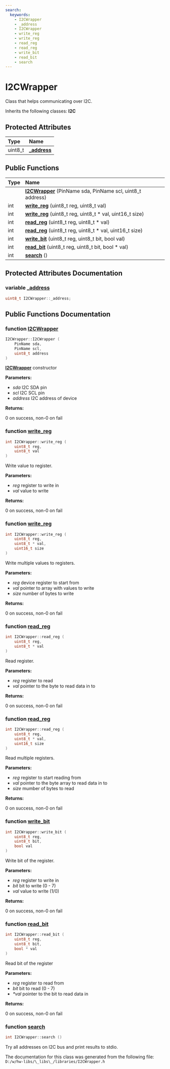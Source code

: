 ```yaml
---
search:
  keywords:
    - I2CWrapper
    - _address
    - I2CWrapper
    - write_reg
    - write_reg
    - read_reg
    - read_reg
    - write_bit
    - read_bit
    - search
---
```


# I2CWrapper

Class that helps communicating over I2C.

Inherits the following classes: **I2C**

## Protected Attributes

| Type | Name |
| :--- | :--- |
| uint8\_t | [**\_address**](i2cwrapper.md#1a1f91e51cd8fdd06bf5512d379d49465b) |

## Public Functions

| Type | Name |
| :--- | :--- |
|  | [**I2CWrapper**](i2cwrapper.md#1a3d5c32611b4a9ca539cfcb48ce1cc3dc) \(PinName sda, PinName scl, uint8\_t address\) |
| int | [**write\_reg**](i2cwrapper.md#1a818a5c98cd8d38d2614e811c8c28c8e3) \(uint8\_t reg, uint8\_t val\) |
| int | [**write\_reg**](i2cwrapper.md#1ad50b3a8b13526dadf24f2fa3c78fc5d9) \(uint8\_t reg, uint8\_t \* val, uint16\_t size\) |
| int | [**read\_reg**](i2cwrapper.md#1a44ee5857e4b3bf043a2c49e87c65d8a3) \(uint8\_t reg, uint8\_t \* val\) |
| int | [**read\_reg**](i2cwrapper.md#1a58716c6f82093a3bb6ab14c0d1224aec) \(uint8\_t reg, uint8\_t \* val, uint16\_t size\) |
| int | [**write\_bit**](i2cwrapper.md#1a0cf56e57f383de425b9e586dd067e279) \(uint8\_t reg, uint8\_t bit, bool val\) |
| int | [**read\_bit**](i2cwrapper.md#1a094e735dbcc202f1ac03ff602d576345) \(uint8\_t reg, uint8\_t bit, bool \* val\) |
| int | [**search**](i2cwrapper.md#1ac1d265634a985bf2e3cc337bef22043d) \(\) |

## Protected Attributes Documentation

### variable [\_address](i2cwrapper.md#1a1f91e51cd8fdd06bf5512d379d49465b)

```cpp
uint8_t I2CWrapper::_address;
```

## Public Functions Documentation

### function [I2CWrapper](i2cwrapper.md#1a3d5c32611b4a9ca539cfcb48ce1cc3dc)

```cpp
I2CWrapper::I2CWrapper (
    PinName sda,
    PinName scl,
    uint8_t address
)
```

[**I2CWrapper**](i2cwrapper.md) constructor

**Parameters:**

* _sda_ I2C SDA pin 
* _scl_ I2C SCL pin 
* _address_ I2C address of device

**Returns:**

0 on success, non-0 on fail

### function [write\_reg](i2cwrapper.md#1a818a5c98cd8d38d2614e811c8c28c8e3)

```cpp
int I2CWrapper::write_reg (
    uint8_t reg,
    uint8_t val
)
```

Write value to register.

**Parameters:**

* _reg_ register to write in 
* _val_ value to write

**Returns:**

0 on success, non-0 on fail

### function [write\_reg](i2cwrapper.md#1ad50b3a8b13526dadf24f2fa3c78fc5d9)

```cpp
int I2CWrapper::write_reg (
    uint8_t reg,
    uint8_t * val,
    uint16_t size
)
```

Write multiple values to registers.

**Parameters:**

* _reg_ device register to start from 
* _val_ pointer to array with values to write 
* _size_ number of bytes to write

**Returns:**

0 on success, non-0 on fail

### function [read\_reg](i2cwrapper.md#1a44ee5857e4b3bf043a2c49e87c65d8a3)

```cpp
int I2CWrapper::read_reg (
    uint8_t reg,
    uint8_t * val
)
```

Read register.

**Parameters:**

* _reg_ register to read 
* _val_ pointer to the byte to read data in to

**Returns:**

0 on success, non-0 on fail

### function [read\_reg](i2cwrapper.md#1a58716c6f82093a3bb6ab14c0d1224aec)

```cpp
int I2CWrapper::read_reg (
    uint8_t reg,
    uint8_t * val,
    uint16_t size
)
```

Read multiple registers.

**Parameters:**

* _reg_ register to start reading from 
* _val_ pointer to the byte array to read data in to 
* _size_ mumber of bytes to read

**Returns:**

0 on success, non-0 on fail

### function [write\_bit](i2cwrapper.md#1a0cf56e57f383de425b9e586dd067e279)

```cpp
int I2CWrapper::write_bit (
    uint8_t reg,
    uint8_t bit,
    bool val
)
```

Write bit of the register.

**Parameters:**

* _reg_ register to write in 
* _bit_ bit to write \(0 - 7\) 
* _val_ value to write \(1/0\)

**Returns:**

0 on success, non-0 on fail

### function [read\_bit](i2cwrapper.md#1a094e735dbcc202f1ac03ff602d576345)

```cpp
int I2CWrapper::read_bit (
    uint8_t reg,
    uint8_t bit,
    bool * val
)
```

Read bit of the register

**Parameters:**

* _reg_ register to read from 
* _bit_ bit to read \(0 - 7\) 
* _\*val_ pointer to the bit to read data in

**Returns:**

0 on success, non-0 on fail

### function [search](i2cwrapper.md#1ac1d265634a985bf2e3cc337bef22043d)

```cpp
int I2CWrapper::search ()
```

Try all addresses on I2C bus and print results to stdio.

The documentation for this class was generated from the following file: `D:/w/hw-libs/\_libs\_/libraries/I2CWrapper.h`

